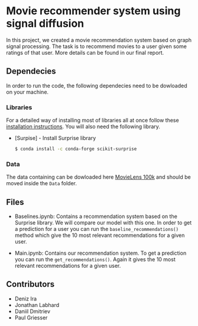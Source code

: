 # Movie recommender system using signal diffusion
In this project, we created a movie recommendation system based on graph signal processing. The task is to recommend movies to a user given some ratings of that user.  More details can be found in our final report.

## Dependecies

In order to run the code, the following dependecies need to be dowloaded on your machine.

### Libraries
For a detailed way of installing most of libraries all at once follow these
[installation instructions](https://github.com/mdeff/ntds_2019#installation).
You will also need the following library.
* [Surpise] - Install Surprise library

    ```sh
    $ conda install -c conda-forge scikit-surprise
    ```

### Data

The data containing can be dowloaded here [MovieLens 100k](https://grouplens.org/datasets/movielens/) and should be moved inside the `Data` folder.

## Files

- Baselines.ipynb: Contains a recommendation system based on the Surprise library. We will compare our model with this one. In order to get a prediction for a user you can run the `baseline_recommendations()` method which give the 10 most relevant recommendations for a given user.

- Main.ipynb: Contains our recommendation system. To get a prediction you can run the `get_recommendations()`. Again it gives the 10 most relevant recommendations for a given user.


## Contributors

- Deniz Ira
- Jonathan Labhard
- Daniil Dmitriev
- Paul Griesser
